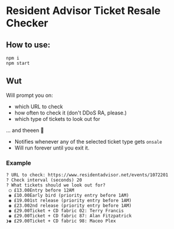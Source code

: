 # Resident Advisor Ticket Resale Checker

## How to use:

```
npm i
npm start
```

## Wut

Will prompt you on:

* which URL to check
* how often to check it (don't DDoS RA, please.)
* which type of tickets to look out for

... and theeen 🎉

* Notifies whenever any of the selected ticket type gets `onsale`
* Will run forever until you exit it.

### Example

```
? URL to check: https://www.residentadvisor.net/events/1072201
? Check interval (seconds) 20
? What tickets should we look out for?
 ◯ £13.00Entry before 12AM
 ◉ £10.00Early bird (priority entry before 1AM)
 ◉ £19.001st release (priority entry before 1AM)
 ◉ £23.002nd release (priority entry before 1AM)
 ◉ £29.00Ticket + CD fabric 02: Terry Francis
 ◉ £29.00Ticket + CD fabric 87: Alan Fitzpatrick
❯◉ £29.00Ticket + CD fabric 98: Maceo Plex
```
